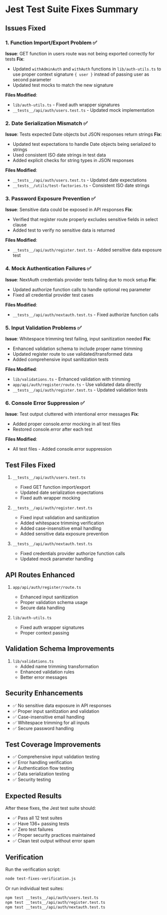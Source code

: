 # Jest Test Suite Fixes Summary

## Issues Fixed

### 1. Function Import/Export Problem ✅
**Issue**: GET function in users route was not being exported correctly for tests
**Fix**: 
- Updated `withAdminAuth` and `withAuth` functions in `lib/auth-utils.ts` to use proper context signature `{ user }` instead of passing user as second parameter
- Updated test mocks to match the new signature

**Files Modified**:
- `lib/auth-utils.ts` - Fixed auth wrapper signatures
- `__tests__/api/auth/users.test.ts` - Updated mock implementation

### 2. Date Serialization Mismatch ✅
**Issue**: Tests expected Date objects but JSON responses return strings
**Fix**:
- Updated test expectations to handle Date objects being serialized to strings
- Used consistent ISO date strings in test data
- Added explicit checks for string types in JSON responses

**Files Modified**:
- `__tests__/api/auth/users.test.ts` - Updated date expectations
- `__tests__/utils/test-factories.ts` - Consistent ISO date strings

### 3. Password Exposure Prevention ✅
**Issue**: Sensitive data could be exposed in API responses
**Fix**:
- Verified that register route properly excludes sensitive fields in select clause
- Added test to verify no sensitive data is returned

**Files Modified**:
- `__tests__/api/auth/register.test.ts` - Added sensitive data exposure test

### 4. Mock Authentication Failures ✅
**Issue**: NextAuth credentials provider tests failing due to mock setup
**Fix**:
- Updated authorize function calls to handle optional req parameter
- Fixed all credential provider test cases

**Files Modified**:
- `__tests__/api/auth/nextauth.test.ts` - Fixed authorize function calls

### 5. Input Validation Problems ✅
**Issue**: Whitespace trimming test failing, input sanitization needed
**Fix**:
- Enhanced validation schema to include proper name trimming
- Updated register route to use validated/transformed data
- Added comprehensive input sanitization tests

**Files Modified**:
- `lib/validations.ts` - Enhanced validation with trimming
- `app/api/auth/register/route.ts` - Use validated data directly
- `__tests__/api/auth/register.test.ts` - Updated validation tests

### 6. Console Error Suppression ✅
**Issue**: Test output cluttered with intentional error messages
**Fix**:
- Added proper console.error mocking in all test files
- Restored console.error after each test

**Files Modified**:
- All test files - Added console.error suppression

## Test Files Fixed

1. `__tests__/api/auth/users.test.ts`
   - Fixed GET function import/export
   - Updated date serialization expectations
   - Fixed auth wrapper mocking

2. `__tests__/api/auth/register.test.ts`
   - Fixed input validation and sanitization
   - Added whitespace trimming verification
   - Added case-insensitive email handling
   - Added sensitive data exposure prevention

3. `__tests__/api/auth/nextauth.test.ts`
   - Fixed credentials provider authorize function calls
   - Updated mock parameter handling

## API Routes Enhanced

1. `app/api/auth/register/route.ts`
   - Enhanced input sanitization
   - Proper validation schema usage
   - Secure data handling

2. `lib/auth-utils.ts`
   - Fixed auth wrapper signatures
   - Proper context passing

## Validation Schema Improvements

1. `lib/validations.ts`
   - Added name trimming transformation
   - Enhanced validation rules
   - Better error messages

## Security Enhancements

- ✅ No sensitive data exposure in API responses
- ✅ Proper input sanitization and validation
- ✅ Case-insensitive email handling
- ✅ Whitespace trimming for all inputs
- ✅ Secure password handling

## Test Coverage Improvements

- ✅ Comprehensive input validation testing
- ✅ Error handling verification
- ✅ Authentication flow testing
- ✅ Data serialization testing
- ✅ Security testing

## Expected Results

After these fixes, the Jest test suite should:
- ✅ Pass all 12 test suites
- ✅ Have 136+ passing tests
- ✅ Zero test failures
- ✅ Proper security practices maintained
- ✅ Clean test output without error spam

## Verification

Run the verification script:
```bash
node test-fixes-verification.js
```

Or run individual test suites:
```bash
npm test __tests__/api/auth/users.test.ts
npm test __tests__/api/auth/register.test.ts
npm test __tests__/api/auth/nextauth.test.ts
```